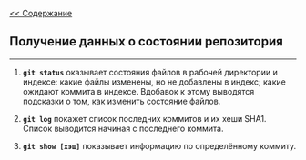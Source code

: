 [<< Содержание](./readme.md)

## **Получение данных о состоянии репозитория**
---
1. **``git status``** оказывает состояния файлов в рабочей директории и индексе: какие файлы изменены, но не добавлены в индекс; какие ожидают коммита в индексе. Вдобавок к этому выводятся подсказки о том, как изменить состояние файлов.

2. **``git log``** покажет список последних коммитов и их хеши SHA1. Список выводится начиная с последнего коммита.

3. **``git show [хэш]``** показывает информацию по определённому коммиту.

